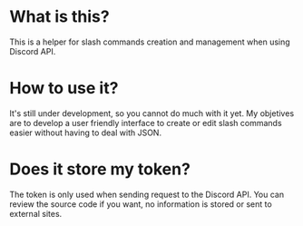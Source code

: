 # What is this?
This is a helper for slash commands creation and management when
using Discord API.

# How to use it?
It's still under development, so you cannot do much with it yet.
My objetives are to develop a user friendly interface to create or
edit slash commands easier without having to deal with JSON.

# Does it store my token?
The token is only used when sending request to the Discord API.
You can review the source code if you want, no information is stored
or sent to external sites.
